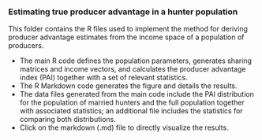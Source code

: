 ### Estimating true producer advantage in a hunter population
This folder contains the R files used to implement the method for deriving producer advantage estimates from the income space of a population of producers.

- The main R code defines the population parameters, generates sharing matrices and income vectors, and calculates the producer advantage index (PAI) together with a set of relevant statistics.
- The R Markdown code generates the figure and details the results.
- The data files generated from the main code include the PAI distribution for the population of married hunters and the full population together with associated statistics; an additional file includes the statistics for comparing both distributions.
- Click on the markdown (.md) file to directly visualize the results.
